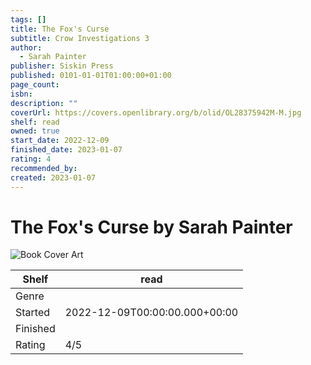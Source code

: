 ```yaml
---
tags: []
title: The Fox's Curse
subtitle: Crow Investigations 3
author:
  - Sarah Painter
publisher: Siskin Press
published: 0101-01-01T01:00:00+01:00
page_count: 
isbn: 
description: ""
coverUrl: https://covers.openlibrary.org/b/olid/OL28375942M-M.jpg
shelf: read
owned: true
start_date: 2022-12-09
finished_date: 2023-01-07
rating: 4
recommended_by: 
created: 2023-01-07
---
```


# The Fox's Curse by Sarah Painter

![Book Cover Art](https://covers.openlibrary.org/b/olid/OL28375942M-M.jpg)

| Shelf | read |
| --- | --- |
| Genre |  |
| Started | 2022-12-09T00:00:00.000+00:00 |
| Finished |  |
| Rating | 4/5 |

